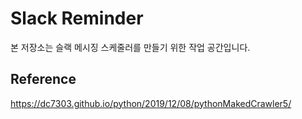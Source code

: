 # Slack Reminder
본 저장소는 슬랙 메시징 스케줄러를 만들기 위한 작업 공간입니다.


## Reference
https://dc7303.github.io/python/2019/12/08/pythonMakedCrawler5/
